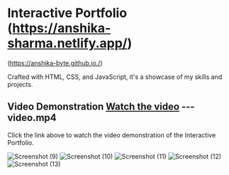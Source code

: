 # Interactive Portfolio (https://anshika-sharma.netlify.app/)
(https://anshika-byte.github.io./)

Crafted with HTML, CSS, and JavaScript, it's a showcase of my skills and projects.

## Video Demonstration [Watch the video](https://github.com/anshika-byte/INTERACTIVE-PORTFOLIO/blob/main/video.mp4) --- video.mp4

Click the link above to watch the video demonstration of the Interactive Portfolio.

![Screenshot (9)](https://github.com/anshika-byte/INTERACTIVE-PORTFOLIO/assets/134256411/8d4dbe5d-2040-4a1a-8950-1dd19e30828f)
![Screenshot (10)](https://github.com/anshika-byte/INTERACTIVE-PORTFOLIO/assets/134256411/36c89662-3b09-476a-8572-e2a2526e978f)
![Screenshot (11)](https://github.com/anshika-byte/INTERACTIVE-PORTFOLIO/assets/134256411/4a8ed957-b26e-4e2d-9cda-4e6aa9098eb8)
![Screenshot (12)](https://github.com/anshika-byte/INTERACTIVE-PORTFOLIO/assets/134256411/b2ea4b47-42c2-43e2-813a-da74fdce1ef8)
![Screenshot (13)](https://github.com/anshika-byte/INTERACTIVE-PORTFOLIO/assets/134256411/4507dd34-cfda-4676-aa97-0fedc8babd1a)


